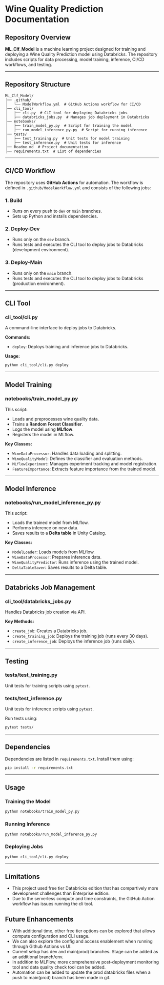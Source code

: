 # Wine Quality Prediction Documentation

## Repository Overview

**ML_Clf_Model** is a machine learning project designed for training and deploying a Wine Quality Prediction model using Databricks. The repository includes scripts for data processing, model training, inference, CI/CD workflows, and testing.

---

## Repository Structure

```
ML_Clf_Model/
│── .github/
│   └── ModelWorkflow.yml  # GitHub Actions workflow for CI/CD
│── cli_tool/
│   ├── cli.py  # CLI tool for deploying Databricks jobs
│   ├── databricks_jobs.py  # Manages job deployment in Databricks
│── notebooks/
│   ├── train_model_py.py  # Script for training the model
│   ├── run_model_inference_py.py  # Script for running inference
│── tests/
│   ├── test_training.py  # Unit tests for model training
│   ├── test_inference.py  # Unit tests for inference
│── Readme.md  # Project documentation
│── requirements.txt  # List of dependencies
```

---

## CI/CD Workflow

The repository uses **GitHub Actions** for automation. The workflow is defined in `.github/ModelWorkflow.yml` and consists of the following jobs:

### 1. **Build**
- Runs on every push to `dev` or `main` branches.
- Sets up Python and installs dependencies.

### 2. **Deploy-Dev**
- Runs only on the `dev` branch.
- Runs tests and executes the CLI tool to deploy jobs to Databricks (development environment).

### 3. **Deploy-Main**
- Runs only on the `main` branch.
- Runs tests and executes the CLI tool to deploy jobs to Databricks (production environment).

---

## CLI Tool

### **cli_tool/cli.py**
A command-line interface to deploy jobs to Databricks.

**Commands:**
- `deploy`: Deploys training and inference jobs to Databricks.

**Usage:**
```sh
python cli_tool/cli.py deploy
```

---

## Model Training

### **notebooks/train_model_py.py**
This script:
- Loads and preprocesses wine quality data.
- Trains a **Random Forest Classifier**.
- Logs the model using **MLflow**.
- Registers the model in MLflow.

**Key Classes:**
- `WineDataProcessor`: Handles data loading and splitting.
- `WineQualityModel`: Defines the classifier and evaluation methods.
- `MLflowExperiment`: Manages experiment tracking and model registration.
- `FeatureImportance`: Extracts feature importance from the trained model.

---

## Model Inference

### **notebooks/run_model_inference_py.py**
This script:
- Loads the trained model from MLflow.
- Performs inference on new data.
- Saves results to a **Delta table** in Unity Catalog.

**Key Classes:**
- `ModelLoader`: Loads models from MLflow.
- `WineDataProcessor`: Prepares inference data.
- `WineQualityPredictor`: Runs inference using the trained model.
- `DeltaTableSaver`: Saves results to a Delta table.

---

## Databricks Job Management

### **cli_tool/databricks_jobs.py**
Handles Databricks job creation via API.

**Key Methods:**
- `create_job`: Creates a Databricks job.
- `create_training_job`: Deploys the training job (runs every 30 days).
- `create_inference_job`: Deploys the inference job (runs daily).

---

## Testing

### **tests/test_training.py**
Unit tests for training scripts using `pytest`.

### **tests/test_inference.py**
Unit tests for inference scripts using `pytest`.

Run tests using:
```sh
pytest tests/
```

---

## Dependencies

Dependencies are listed in `requirements.txt`. Install them using:
```sh
pip install -r requirements.txt
```

---

## Usage

### **Training the Model**
```sh
python notebooks/train_model_py.py
```

### **Running Inference**
```sh
python notebooks/run_model_inference_py.py
```

### **Deploying Jobs**
```sh
python cli_tool/cli.py deploy
```

---

## Limitations
- This project used free tier Databricks edition that has compartively more development challenges than Enterprise edition.
- Due to the serverless compute and time constraints, the GitHub Action workflow has issues running the cli tool.

## Future Enhancements
- With additional time, other free tier options can be explored that allows compute configuration and CLI usage.
- We can also explore the config and access enablement when running through Github Actions vs UI. 
- Current setup has dev and main(prod) branches. Stage can be added as an additional branch/env.
- In addition to MLFlow, more comprehensive post-deployment monitoring tool and data quality check tool can be added.
- Automation can be added to update the prod databricks files when a push to main(prod) branch has been made in git.



